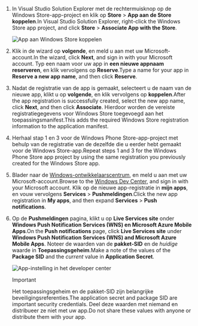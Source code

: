 
1. <span data-ttu-id="3b1e5-101">In Visual Studio Solution Explorer met de rechtermuisknop op de Windows Store-app-project en klik op **Store** > **App aan de Store koppelen**.</span><span class="sxs-lookup"><span data-stu-id="3b1e5-101">In Visual Studio Solution Explorer, right-click the Windows Store app project, and click **Store** > **Associate App with the Store**.</span></span>

    ![App aan Windows Store koppelen](./media/app-service-mobile-register-wns/notification-hub-associate-win8-app.png)
2. <span data-ttu-id="3b1e5-103">Klik in de wizard op **volgende**, en meld u aan met uw Microsoft-account.</span><span class="sxs-lookup"><span data-stu-id="3b1e5-103">In the wizard, click **Next**, and sign in with your Microsoft account.</span></span> <span data-ttu-id="3b1e5-104">Typ een naam voor uw app in **een nieuwe appnaam reserveren**, en klik vervolgens op **Reserve**.</span><span class="sxs-lookup"><span data-stu-id="3b1e5-104">Type a name for your app in **Reserve a new app name**, and then click **Reserve**.</span></span>
3. <span data-ttu-id="3b1e5-105">Nadat de registratie van de app is gemaakt, selecteert u de naam van de nieuwe app, klikt u op **volgende**, en klik vervolgens op **koppelen**.</span><span class="sxs-lookup"><span data-stu-id="3b1e5-105">After the app registration is successfully created, select the new app name, click **Next**, and then click **Associate**.</span></span> <span data-ttu-id="3b1e5-106">Hierdoor worden de vereiste registratiegegevens voor Windows Store toegevoegd aan het toepassingsmanifest.</span><span class="sxs-lookup"><span data-stu-id="3b1e5-106">This adds the required Windows Store registration information to the application manifest.</span></span>
4. <span data-ttu-id="3b1e5-107">Herhaal stap 1 en 3 voor de Windows Phone Store-app-project met behulp van de registratie van de dezelfde die u eerder hebt gemaakt voor de Windows Store-app.</span><span class="sxs-lookup"><span data-stu-id="3b1e5-107">Repeat steps 1 and 3 for the Windows Phone Store app project by using the same registration you previously created for the Windows Store app.</span></span>  
5. <span data-ttu-id="3b1e5-108">Blader naar de [Windows-ontwikkelaarscentrum](https://dev.windows.com/en-us/overview), en meld u aan met uw Microsoft-account.</span><span class="sxs-lookup"><span data-stu-id="3b1e5-108">Browse to the [Windows Dev Center](https://dev.windows.com/en-us/overview), and sign in with your Microsoft account.</span></span> <span data-ttu-id="3b1e5-109">Klik op de nieuwe app-registratie in **mijn apps**, en vouw vervolgens **Services** > **Pushmeldingen**.</span><span class="sxs-lookup"><span data-stu-id="3b1e5-109">Click the new app registration in **My apps**, and then expand **Services** > **Push notifications**.</span></span>
6. <span data-ttu-id="3b1e5-110">Op de **Pushmeldingen** pagina, klikt u op **Live Services site** onder **Windows Push Notification Services (WNS) en Microsoft Azure Mobile Apps**.</span><span class="sxs-lookup"><span data-stu-id="3b1e5-110">On the **Push notifications** page, click **Live Services site** under **Windows Push Notification Services (WNS) and Microsoft Azure Mobile Apps**.</span></span> <span data-ttu-id="3b1e5-111">Noteer de waarden van de **pakket-SID** en de *huidige* waarde in **Toepassingsgeheim**.</span><span class="sxs-lookup"><span data-stu-id="3b1e5-111">Make a note of the values of the **Package SID** and the *current*  value in **Application Secret**.</span></span> 

    ![App-instelling in het developer center](./media/app-service-mobile-register-wns/mobile-services-win8-app-push-auth.png)

   > [!IMPORTANT]
   > <span data-ttu-id="3b1e5-113">Het toepassingsgeheim en de pakket-SID zijn belangrijke beveiligingsreferenties.</span><span class="sxs-lookup"><span data-stu-id="3b1e5-113">The application secret and package SID are important security credentials.</span></span> <span data-ttu-id="3b1e5-114">Deel deze waarden met niemand en distribueer ze niet met uw app.</span><span class="sxs-lookup"><span data-stu-id="3b1e5-114">Do not share these values with anyone or distribute them with your app.</span></span>
   >
   >
